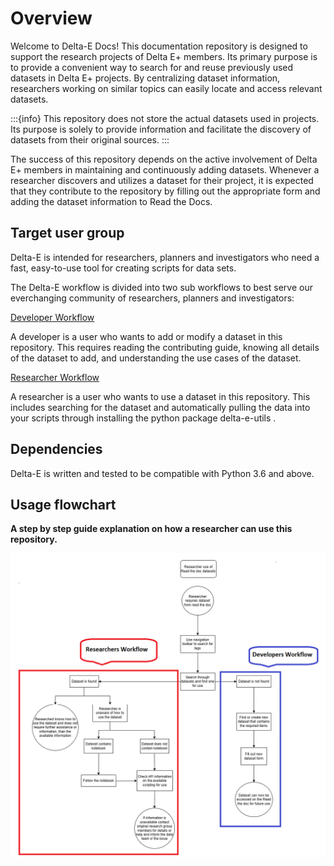 # Overview

Welcome to Delta-E Docs! This documentation repository is designed to support the research projects of Delta E+ members. Its primary purpose is to provide a convenient way to search for and reuse previously used datasets in Delta E+ projects. By centralizing dataset information, researchers working on similar topics can easily locate and access relevant datasets.

:::{info}
This repository does not store the actual datasets used in projects. Its purpose is solely to provide information and facilitate the discovery of datasets from their original sources.
:::

The success of this repository depends on the active involvement of Delta E+ members in maintaining and continuously adding datasets. Whenever a researcher discovers and utilizes a dataset for their project, it is expected that they contribute to the repository by filling out the appropriate form and adding the dataset information to Read the Docs.

## Target user group

Delta-E is intended for researchers, planners and investigators who need a fast, easy-to-use tool for creating scripts for data sets. 

The Delta-E workflow is divided into two sub workflows to best serve our everchanging community of researchers, planners and investigators:

[Developer Workflow](UserGuide.md#developer-workflow)

A developer is a user who wants to add or modify a dataset in this repository. This requires reading the contributing guide, knowing all details of the dataset to add, and understanding the use cases of the dataset.

[Researcher Workflow](UserGuide.md#researcher-workflow)

A researcher is a user who wants to use a dataset in this repository. This includes searching for the dataset and automatically pulling the data into your scripts through installing the python package delta-e-utils .

## Dependencies

Delta-E is written and tested to be compatible with Python 3.6 and above.

## Usage flowchart

**A step by step guide explanation on how a researcher can use this repository.**

![Delta E+ Dataset Flowchart](https://github.com/DeltaE/delta-e-utils/blob/207e95345fad3b75fbe295d966ccd8d5832fc717/docs/_static/Delta%20E+%20Dataset%20flow%20diagrams-Researcher%20Flowchart.png?raw=true)
